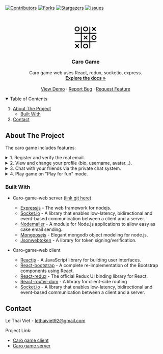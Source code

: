 [![Contributors][contributors-shield]][contributors-url]
[![Forks][forks-shield]][forks-url]
[![Stargazers][stars-shield]][stars-url]
[![Issues][issues-shield]][issues-url]

<!-- PROJECT LOGO -->
<br />
<p align="center">
  <a href="https://github.com/lethaiviet/web-caro-game-client">
    <img src="src/assets/icon-game.png" alt="Logo" width="80" height="80">
  </a>

<h3 align="center">Caro Game</h3>

  <p align="center">
    Caro game web uses React, redux, socketio, express.
    <br />
    <a href="https://github.com/lethaiviet/web-caro-game-client"><strong>Explore the docs »</strong></a>
    <br />
    <br />
    <a href="https://lethaiviet.github.io/my-caro-game.github.io">View Demo</a>
    ·
    <a href="https://github.com/lethaiviet/web-caro-game-client">Report Bug</a>
    ·
    <a href="https://github.com/lethaiviet/web-caro-game-client">Request Feature</a>
  </p>

<!-- TABLE OF CONTENTS -->
<details open="open">
  <summary>Table of Contents</summary>
  <ol>
    <li>
      <a href="#about-the-project">About The Project</a>
      <ul>
        <li><a href="#built-with">Built With</a></li>
      </ul>
    </li>
    <li><a href="#contact">Contact</a></li>
  </ol>
</details>

<!-- ABOUT THE PROJECT -->

## About The Project
The caro game includes features:

<details><summary>1. Register and verify the real email.</summary>

![image](https://user-images.githubusercontent.com/59600580/181722718-61d5820c-d017-4d46-9630-3fa3063d3302.png)

![image](https://user-images.githubusercontent.com/59600580/181722409-95afd143-9e84-4f8f-b591-8b455feefc2c.png)

</details>

<details><summary>2. View and change your profile (bio, username, avatar...).</summary>
  
![image](https://user-images.githubusercontent.com/59600580/181724728-c0a14331-cb2f-4519-b1a4-77bf1a1e328f.png)

![image](https://user-images.githubusercontent.com/59600580/181724379-d9d4d226-a855-49a5-b4cc-3ac475f7058a.png)
  
</details>

<details><summary>3. Chat with your friends via the private chat system.</summary>
  
![image](https://user-images.githubusercontent.com/59600580/181726487-3e1e44bb-226d-48a0-9563-05d5380851fc.png)
  
</details>

<details><summary>4. Play game on "Play for fun" mode.</summary>
  
![image](https://user-images.githubusercontent.com/59600580/181727692-d4e518cc-10f9-464a-89f9-4e3f4facb78e.png)
  
![image](https://user-images.githubusercontent.com/59600580/181728124-f13271f8-137e-49ce-8959-d47c878edb12.png)

![image](https://user-images.githubusercontent.com/59600580/181728240-c415441c-0ba3-43e4-be1a-8a847af36f94.png)

![image](https://user-images.githubusercontent.com/59600580/181728557-5d6130fe-4488-4226-9539-d7636936e0dc.png)

![image](https://user-images.githubusercontent.com/59600580/181728833-9801d1ba-dd7d-40ab-b4fc-ddb3a735242b.png)

![image](https://user-images.githubusercontent.com/59600580/181728903-27c6e71c-93ab-4ee5-bfea-d455033f6a5e.png)

 </details>


### Built With

* Caro-game-web server ([link git here](https://github.com/lethaiviet/web-caro-game-server))
  - [Expressjs](https://expressjs.com/) - The web framework for nodejs.
  - [Socket.io](https://socket.io/) - A library that enables low-latency, bidirectional and event-based communication between a client and a server.
  - [Nodemailer](https://nodemailer.com/) - A module for Node.js applications to allow easy as cake email sending.
  - [Mongoosejs](https://mongoosejs.com/) - Elegant mongodb object modeling for node.js.
  - [Jsonwebtoken](https://jwt.io/libraries) - A library for token signing/verification.

* Caro-game-web client
  - [Reactjs](https://reactjs.org/) - A JavaScript library for building user interfaces.
  - [React-bootstrap](https://react-bootstrap.github.io/) - A complete re-implementation of the Bootstrap components using React.
  - [React-redux](https://react-redux.js.org/) - The official Redux UI binding library for React.
  - [React-router-dom](https://reactrouter.com/docs/en/v6) - A library for client-side routing
  - [Socket.io](https://socket.io/) - A library that enables low-latency, bidirectional and event-based communication between a client and a server.

<!-- CONTACT -->

## Contact

Le Thai Viet - [lethaiviet92@gmail.com]()

Project Link: 
* [Caro game client](https://github.com/lethaiviet/web-caro-game-client)
* [Caro game server](https://github.com/lethaiviet/web-caro-game-server)

<!-- MARKDOWN LINKS & IMAGES -->
<!-- https://www.markdownguide.org/basic-syntax/#reference-style-links -->

[contributors-shield]: https://img.shields.io/github/contributors/lethaiviet/web-caro-game-client.svg?style=for-the-badge
[contributors-url]: https://github.com/lethaiviet/web-caro-game-client/graphs/contributors
[forks-shield]: https://img.shields.io/github/forks/lethaiviet/web-caro-game-client.svg?style=for-the-badge
[forks-url]: https://github.com/lethaiviet/web-caro-game-client/graphs/network/members
[stars-shield]: https://img.shields.io/github/stars/lethaiviet/web-caro-game-client.svg?style=for-the-badge
[stars-url]: https://github.com/lethaiviet/web-caro-game-client/graphs/stargazers
[issues-shield]: https://img.shields.io/github/issues/lethaiviet/web-caro-game-client.svg?style=for-the-badge
[issues-url]: https://github.com/lethaiviet/web-caro-game-client/graphs/issues
[license-shield]: https://img.shields.io/github/license/othneildrew/Best-README-Template.svg?style=for-the-badge
[license-url]: https://github.com/lethaiviet/web-caro-game-client/graphs/blob/master/LICENSE.txt
[linkedin-shield]: https://img.shields.io/badge/-LinkedIn-black.svg?style=for-the-badge&logo=linkedin&colorB=555
